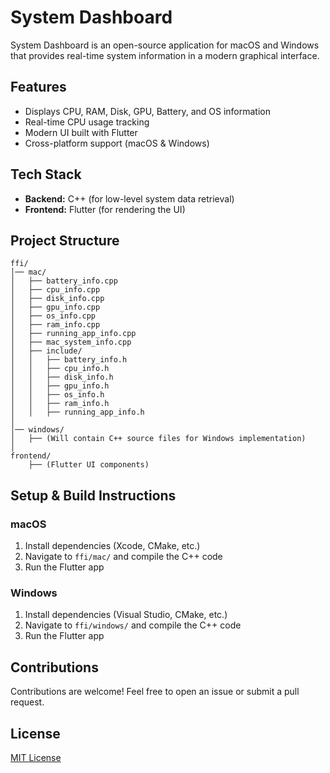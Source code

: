 # System Dashboard

System Dashboard is an open-source application for macOS and Windows that provides real-time system information in a modern graphical interface.

## Features
- Displays CPU, RAM, Disk, GPU, Battery, and OS information
- Real-time CPU usage tracking
- Modern UI built with Flutter
- Cross-platform support (macOS & Windows)

## Tech Stack
- **Backend:** C++ (for low-level system data retrieval)
- **Frontend:** Flutter (for rendering the UI)

## Project Structure
```
ffi/
│── mac/
│   ├── battery_info.cpp
│   ├── cpu_info.cpp
│   ├── disk_info.cpp
│   ├── gpu_info.cpp
│   ├── os_info.cpp
│   ├── ram_info.cpp
│   ├── running_app_info.cpp
│   ├── mac_system_info.cpp
│   ├── include/
│   │   ├── battery_info.h
│   │   ├── cpu_info.h
│   │   ├── disk_info.h
│   │   ├── gpu_info.h
│   │   ├── os_info.h
│   │   ├── ram_info.h
│   │   ├── running_app_info.h
│
│── windows/
│   ├── (Will contain C++ source files for Windows implementation)
│
frontend/
    ├── (Flutter UI components)
```

## Setup & Build Instructions
### macOS
1. Install dependencies (Xcode, CMake, etc.)
2. Navigate to `ffi/mac/` and compile the C++ code
3. Run the Flutter app

### Windows
1. Install dependencies (Visual Studio, CMake, etc.)
2. Navigate to `ffi/windows/` and compile the C++ code
3. Run the Flutter app

## Contributions
Contributions are welcome! Feel free to open an issue or submit a pull request.

## License
[MIT License](LICENSE)

